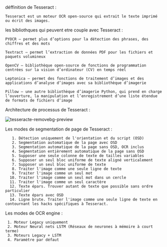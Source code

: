 déffinition de Tesseract :

    Tesseract est un moteur OCR open-source qui extrait le texte imprimé ou écrit des images.

les bibliothques qui peuvent etre couple avec Tesseract :

    PYOCR – permet plus d’options pour la détection des phrases, des chiffres et des mots

    Textract – permet l’extraction de données PDF pour les fichiers et paquets volumineux

    OpenCV – bibliothèque open-source de fonctions de programmation centrées sur la vision d’ordinateur (CV) en temps réel

    Leptonica – permet des fonctions de traitement d’images et des applications d’analyse d’images avec sa bibliothèque d’imagerie

    Pillow – une autre bibliothèque d’imagerie Python, qui prend en charge l’ouverture, la manipulation et l’enregistrement d’une liste étendue de formats de fichiers d’image

Architecture de processus de Tesseract :

 ![tesseracte-removebg-preview](https://github.com/CardScanner/Tesseract-librairy-evaluate/assets/127212498/209d78b2-c607-4b6e-8c2b-8f1c14945b45)


Les modes de segmentation de page de Tesseract :

       1. Détection uniquement de l'orientation et du script (OSD)
       2. Segmentation automatique de la page avec OSD
       3. Segmentation automatique de la page sans OSD, OCR inclus
       4. Segmentation entièrement automatique de la page sans OSD
       5. Supposer une seule colonne de texte de tailles variables
       6. Supposer un seul bloc uniforme de texte aligné verticalement
       7. Supposer un seul bloc uniforme de texte
       8. Traiter l'image comme une seule ligne de texte
       9. Traiter l'image comme un seul mot
      10. Traiter l'image comme un seul mot dans un cercle
      11. Traiter l'image comme un seul caractère
      12. Texte épars. Trouver autant de texte que possible sans ordre particulier 
      13. Texte épars avec OSD
      14. Ligne brute. Traiter l'image comme une seule ligne de texte en   contournant les hacks spécifiques à Tesseract.


Les modes de OCR engine :

     1. Moteur Legacy uniquement
     2. Moteur Neural nets LSTM (Réseaux de neurones à mémoire à court terme)
     3. Moteurs Legacy + LSTM
     4. Paramètre par défaut
     

      
